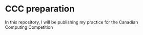 # CCC preparation

In this repository, I will be publishing my practice for the Canadian Computing Competition
